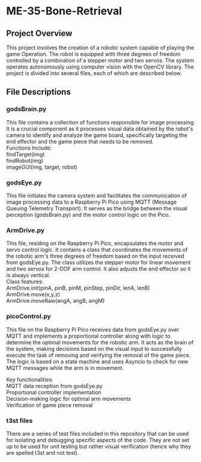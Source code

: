 # ME-35-Bone-Retrieval
<h2>Project Overview</h2>
This project involves the creation of a robotic system capable of playing the game Operation. The robot is equipped with three degrees of freedom controlled by a combination of a stepper motor and two servos. The system operates autonomously using computer vision with the OpenCV library. The project is divided into several files, each of which are described below.

<h2>File Descriptions</h2>
<h3>godsBrain.py</h3>
This file contains a collection of functions responsible for image processing. It is a crucial component as it processes visual data obtained by the robot's camera to identify and analyze the game board, specifically targeting the end effector and the game piece that needs to be removed.<br>
Functions Include:<br>
findTarget(img)<br>
findRobot(img)<br>
imageGUI(img, target, robot)<br>

<h3>godsEye.py</h3>
This file initiates the camera system and facilitates the communication of image processing data to a Raspberry Pi Pico using MQTT (Message Queuing Telemetry Transport). It serves as the bridge between the visual perception (godsBrain.py) and the motor control logic on the Pico.

<h3>ArmDrive.py</h3>
This file, residing on the Raspberry Pi Pico, encapsulates the motor and servo control logic. It contains a class that coordinates the movements of the robotic arm's three degrees of freedom based on the input received from godsEye.py. The class utilizes the stepper motor for linear movement and two servos for 2-DOF arm control. It also adjusts the end effector so it is always vertical.<br>
Class features:<br>
ArmDrive.init(pinA, pinB, pinM, pinStep, pinDir, lenA, lenB)<br>
ArmDrive.move(x,y,z)<br>
ArmDrive.moveRaw(angA, angB, angM)<br>

<h3>picoControl.py</h3>
This file on the Raspberry Pi Pico receives data from godsEye.py over MQTT and implements a proportional controller along with logic to determine the optimal movements for the robotic arm. It acts as the brain of the system, making decisions based on the visual input to successfully execute the task of removing and verifying the removal of the game piece. The logic is based on a state machine and uses Asyncio to check for new MQTT messages while the arm is in movement.<br>

Key functionalities:<br>
MQTT data reception from godsEye.py<br>
Proportional controller implementation<br>
Decision-making logic for optimal arm movements<br>
Verification of game piece removal<br>

<h3>t3st files</h3>
There are a series of test files included in this repository that can be used for isolating and debugging specific aspects of the code. They are not set up to be used for unit testing but rather visual verification (hence why they are spelled t3st and not test).
